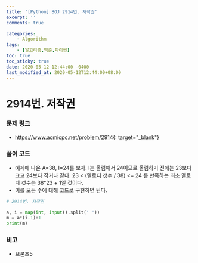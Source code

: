 ```yaml
---
title: '[Python] BOJ 2914번. 저작권'
excerpt: ''
comments: true

categories:
    - Algorithm
tags:
    - [알고리즘,백준,파이썬]
toc: true
toc_sticky: true
date: 2020-05-12 12:44:00 -0400
last_modified_at: 2020-05-12T12:44:00+08:00
---
```


# 2914번. 저작권

### 문제 링크

-   <https://www.acmicpc.net/problem/2914>{: target="\_blank"}

### 풀이 코드

-   예제에 나온 A=38, I=24를 보자.
    I는 올림해서 24이므로 올림하기 전에는 23보다 크고 24보다 작거나 같다.
    23 < (멜로디 갯수 / 38) <= 24 를 만족하는 최소 멜로디 갯수는
    38\*23 + 1일 것이다.
-   이를 모든 수에 대해 코드로 구현하면 된다.

```python
# 2914번. 저작권

a, i = map(int, input().split(' '))
m = a*(i-1)+1
print(m)
```

### 비고

-   브론즈5
